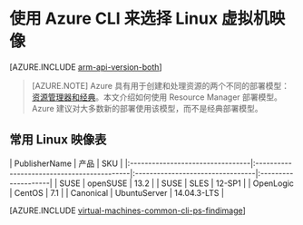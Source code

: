 <properties
   pageTitle="导航和选择 Linux VM 映像 | Azure"
   description="了解在使用资源管理器部署模型创建 Azure 虚拟机时如何确定映像的确定发布者、产品和 SKU。"
   services="virtual-machines-linux"
   documentationCenter=""
   authors="squillace"
   manager="timlt"
   editor=""
   tags="azure-resource-manager"
   />

<tags
   ms.service="virtual-machines-linux"
   ms.date="03/14/2016"
   wacn.date="05/24/2016"/>

# 使用 Azure CLI 来选择 Linux 虚拟机映像

[AZURE.INCLUDE [arm-api-version-both](../includes/arm-api-version-both.md)]

> [AZURE.NOTE] Azure 具有用于创建和处理资源的两个不同的部署模型：[资源管理器和经典](/documentation/articles/resource-manager-deployment-model/)。本文介绍如何使用 Resource Manager 部署模型。Azure 建议对大多数新的部署使用该模型，而不是经典部署模型。

## 常用 Linux 映像表

| PublisherName | 产品 | SKU |
|:---------------------------------|:-------------------------------------------|:---------------------------------|:--------------------|
| SUSE                             | openSUSE                                   | 13.2                             |
| SUSE                             | SLES                                       | 12-SP1                           |
| OpenLogic                        | CentOS                                     | 7.1                              |
| Canonical                        | UbuntuServer                               | 14.04.3-LTS                      |

[AZURE.INCLUDE [virtual-machines-common-cli-ps-findimage](../includes/virtual-machines-common-cli-ps-findimage.md)]

<!---HONumber=Mooncake_0118_2016-->